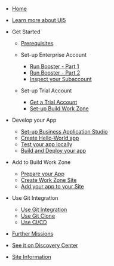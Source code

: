 <!-- docs/_sidebar.md -->

- [Home](/)

- [Learn more about UI5](pages/1_discover/2_learn_ui5.md)

- Get Started

    - [Prerequisites](pages/2_setup_ea/1_prereq_e_account.md)

  - Set-up Enterprise Account

    - [Run Booster - Part 1](pages/2_setup_ea/2_booster_step_1.md)
    - [Run Booster - Part 2](pages/2_setup_ea/3_booster_step_234.md)
    - [Inspect your Subaccount](pages/2_setup_ea/4_booster_check_subacc.md)

  - Set-up Trial Account

    - [Get a Trial Account](pages/2_setup_trial/1_get_trial.md)
    - [Set-up Build Work Zone](pages/2_setup_trial/4_setup_workzone.md)

- Develop your App

  - [Set-up Business Application Studio](pages/3_develop/1_setup_bas.md)
  - [Create Hello-World app](pages/3_develop/2_create_app.md)
  - [Test your app locally](pages/3_develop/3_test_app_local.md)
  - [Build and Deploy your app](pages/3_develop/4_build_mta.md)

- Add to Build Work Zone

  - [Prepare your App](pages/4_workzone/5_prepare_launchpad.md)
  - [Create Work Zone Site](pages/4_workzone/6_create_launchpad_site.md)
  - [Add your app to your Site](pages/4_workzone/7_addapp_to_launchpad.md)

- Use Git Integration

  - [Use Git Integration](pages/5_git/5_1_usegit.md)
  - [Use Git Clone](pages/5_git/5_2_gitclone.md)
  - [Use CI/CD](pages/5_git/5_3_cicd.md)


- [Further Missions](pages/6_complete/1_further_readings_missions.md)
- [See it on Discovery Center](https://discovery-center.cloud.sap/missiondetail/3585/)
- [Site Information](_footer.md)